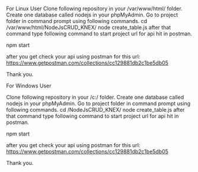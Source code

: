 For Linux User
Clone following repository in your /var/www/html/ folder. 
Create one database called nodejs in your phpMyAdmin.
Go to project folder in command prompt using following commands.
cd /var/www/html/NodeJsCRUD_KNEX/
node create_table.js
after that command type following command to start project url for api hit in postman.

npm start


after you get check your api using postman for this url:
https://www.getpostman.com/collections/cc129881db2c1be5db05

Thank you.

For Windows User


Clone following repository in your /c:/ folder. 
Create one database called nodejs in your phpMyAdmin.
Go to project folder in command prompt using following commands.
cd /NodeJsCRUD_KNEX/
node create_table.js
after that command type following command to start project url for api hit in postman.

npm start


after you get check your api using postman for this url:
https://www.getpostman.com/collections/cc129881db2c1be5db05

Thank you.
